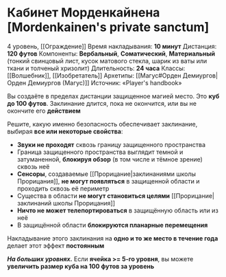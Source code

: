 # Кабинет Морденкайнена [Mordenkainen's private sanctum]
4 уровень, [[Ограждение]]
Время накладывания: **10 минут**
Дистанция: **120 футов**
Компоненты: **Вербальный**, **Соматический**, **Материальный** (тонкий свинцовый лист, кусок матового стекла, шарик из ваты или ткани и толченый хризолит)
Длительность: **24 часа**
Классы: [[Волшебник]], [[Изобретатель]]
Архетипы: [[Магус#Орден Демиургов|Орден Демиургов (Магус)]]
Источник: «Player's handbook»

Вы создаёте в пределах дистанции защищенное магией место. Это **куб до 100 футов**. Заклинание длится, пока не окончится, или вы не окончите его **действием**

Решите, какую именно безопасность обеспечивает заклинание, выбирая **все или некоторые свойства**:
- **Звуки не проходят** сквозь границу защищенного пространства
- Граница защищенного пространства выглядит темной и затуманенной, **блокируя обзор** (в том числе и тёмное зрение) сквозь неё
- **Сенсоры**, создаваемые [[Прорицание|заклинаниями школы Прорицания]], **не могут появляться** в защищенной области и проходить сквозь её периметр
- Существа в области **не могут становиться целями** [[Прорицание|заклинаний школы Прорицания]]
- **Ничто не может телепортироваться** в защищённую область или из неё
- В защищённой области **блокируются планарные перемещения**

Накладывание этого заклинания на **одно и то же место в течение года** делает этот эффект **постоянным**

**_На больших уровнях._** Если **ячейка >= 5-го уровня**, вы можете **увеличить размер куба на 100 футов за уровень**